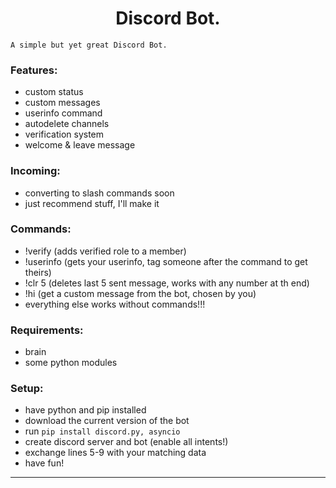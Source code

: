 <h1 align="center">Discord Bot.</h1>

`A simple but yet great Discord Bot.`

### Features:
- custom status
- custom messages
- userinfo command
- autodelete channels
- verification system
- welcome & leave message

### Incoming:
- converting to slash commands soon
- just recommend stuff, I'll make it

### Commands:
- !verify (adds verified role to a member)
- !userinfo (gets your userinfo, tag someone after the command to get theirs)
- !clr 5 (deletes last 5 sent message, works with any number at th end)
- !hi (get a custom message from the bot, chosen by you)
- everything else works without commands!!!

### Requirements:
- brain
- some python modules

### Setup:
- have python and pip installed
- download the current version of the bot
- run `pip install discord.py, asyncio`
- create discord server and bot (enable all intents!)
- exchange lines 5-9 with your matching data
- have fun!
---
